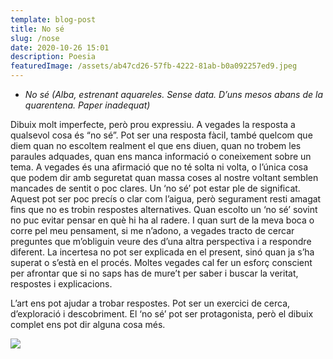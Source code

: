 ```yaml
---
template: blog-post
title: No sé
slug: /nose
date: 2020-10-26 15:01
description: Poesia
featuredImage: /assets/ab47cd26-57fb-4222-81ab-b0a092257ed9.jpeg
---
```

* *No sé (Alba, estrenant aquareles. Sense data. D’uns mesos abans de la quarentena. Paper inadequat)*

Dibuix molt imperfecte, però prou expressiu. A vegades la resposta a qualsevol cosa és “no sé”. Pot ser una resposta fàcil, també quelcom que diem quan no escoltem realment el que ens diuen, quan no trobem les paraules adquades, quan ens manca informació o coneixement sobre un tema. A vegades és una afirmació que no té solta ni volta, o l’única cosa que podem dir amb seguretat quan massa coses al nostre voltant semblen mancades de sentit o poc clares. Un ‘no sé’ pot estar ple de significat. Aquest pot ser poc precís o clar com l’aigua, però segurament resti amagat fins que no es trobin respostes alternatives. Quan escolto un ‘no sé’ sovint no puc evitar pensar en què hi ha al radere. I quan surt de la meva boca o corre pel meu pensament, si me n’adono, a vegades tracto de cercar preguntes que m’obliguin veure des d’una altra perspectiva i a respondre diferent. La incertesa no pot ser explicada en el present, sinó quan ja s’ha superat o s’està en el procés. Moltes vegades cal fer un esforç conscient per afrontar que si no saps has de mure’t per saber i buscar la veritat, respostes i explicacions. 

L’art ens pot ajudar a trobar respostes. Pot ser un exercici de cerca, d’exploració i descobriment. El ‘no sé’ pot ser protagonista, però el dibuix complet ens pot dir alguna cosa més.

![](/assets/815566bc-a699-4e20-9ddc-5a91875df8b8.png)